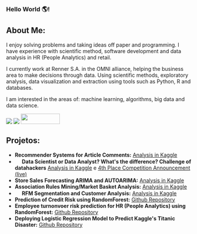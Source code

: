 ### Hello World :earth_americas:!

## About Me:
I enjoy solving problems and taking ideas off paper and programming. I have experience with scientific method, software development and data analysis in HR (People Analytics) and retail. 

I currently work at Renner S.A. in the OMNI alliance, helping the business area to make decisions through data. Using scientific methods, exploratory analysis, data visualization and extraction using tools such as Python, R and databases.

I am interested in the areas of: machine learning, algorithms, big data and data science.

<div> 
  <a href="https://www.linkedin.com/in/vinicius-duzac-cerutti/" target="_blank"><img src="https://img.shields.io/badge/LinkedIn-0077B5?style=for-the-badge&logo=linkedin&logoColor=white" target="_blank"></a>
  <a href="https://www.kaggle.com/ceruttivini" target="_blank"><img src="https://img.shields.io/badge/Kaggle-20BEFF?style=for-the-badge&logo=Kaggle&logoColor=white" target="_blank"></a>
  <a href="http://lattes.cnpq.br/8376795405312044" target="_blank"><img src="https://www.institutoinvest.edu.br/assets/img/lattes.png" target="_blank" width = '106' height = '28'></a>
</div>

## Projetos:
* **Recommender Systems for Article Comments:** [Analysis in Kaggle](https://www.kaggle.com/code/ceruttivini/recommender-systems-for-article-comments)
* <img src="https://www.kaggle.com/static/images/medals/datasets/silverl@2x.png" width="15"> **Data Scientist or Data Analyst? What's the difference? Challenge of datahackers** [Analysis in Kaggle](https://www.kaggle.com/code/ceruttivini/cientista-ou-analista-de-dados-qual-a-diferen-a) e [4th Place Competition Announcement (live)](https://youtu.be/ts5zZa4dAVU?t=1381)
* **Store Sales Forecasting ARIMA and AUTOARIMA:** [Analysis in Kaggle](https://www.kaggle.com/code/ceruttivini/store-sales-forecasting-arima-and-autoarima)
* **Association Rules Mining/Market Basket Analysis:** [Analysis in Kaggle](https://www.kaggle.com/ceruttivini/association-rules-mining-market-basket-analysis)
* <img src="https://www.kaggle.com/static/images/medals/datasets/bronzel@2x.png" width="15"> **RFM Segmentation and Customer Analysis:** [Analysis in Kaggle](https://www.kaggle.com/ceruttivini/customer-analysis-and-segmentation-rfm)
* **Prediction of Credit Risk using RandomForest:** [Github Repository](https://github.com/viniCerutti/credit-risk-analysis)
* **Employee turnonvoer risk prediction for HR (People Analytics) using RandomForest:** [Github Repository](https://github.com/viniCerutti/employee-turnover-analysis)
* **Deploying Logistic Regression Model to Predict Kaggle's Titanic Disaster:** [Github Repository](https://github.com/viniCerutti/Titanic-Web-ML)

